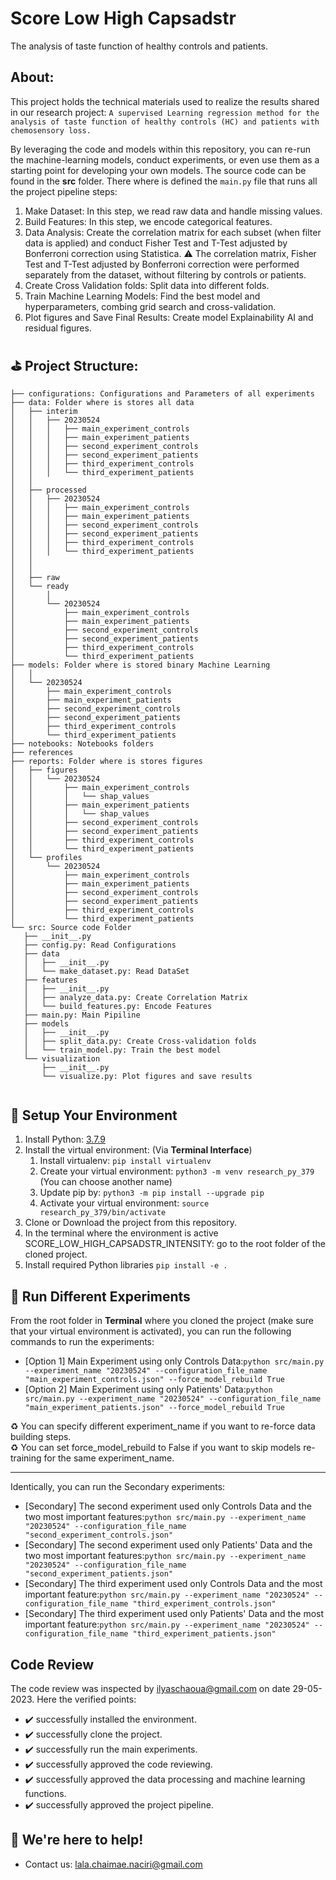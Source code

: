 # Score Low High Capsadstr
The analysis of taste function of healthy controls and patients.

## About:

This project holds the technical materials used to realize the results shared in our research project: `A supervised Learning regression method for the analysis of taste function of healthy controls (HC) and patients with chemosensory loss. `

By leveraging the code and models within this repository, you can re-run the machine-learning models, conduct experiments, or even use them as a starting point for developing your own models. The source code can be found in the **src** folder. There where is defined the `main.py` file that runs all the project pipeline steps:

1. Make Dataset: In this step, we read raw data and handle missing values.
2. Build Features: In this step, we encode categorical features.
3.  Data Analysis: Create the correlation matrix for each subset (when filter data is applied) and conduct Fisher Test and T-Test adjusted by Bonferroni correction using Statistica.  ⚠️ The correlation matrix, Fisher Test and T-Test adjusted by Bonferroni correction were performed separately from the dataset, without filtering by controls or patients.
4. Create Cross Validation folds: Split data into different folds.
5. Train Machine Learning Models: Find the best model and hyperparameters, combing grid search and cross-validation.
6. Plot figures and Save Final Results: Create model Explainability AI and residual figures.

## ⛳️ Project Structure:

```
├── configurations: Configurations and Parameters of all experiments
├── data: Folder where is stores all data
│   ├── interim
│   │   ├── 20230524
│   │   │   ├── main_experiment_controls
│   │   │   ├── main_experiment_patients
│   │   │   ├── second_experiment_controls
│   │   │   ├── second_experiment_patients
│   │   │   ├── third_experiment_controls
│   │   │   └── third_experiment_patients
│   │
│   ├── processed
│   │   ├── 20230524
│   │   │   ├── main_experiment_controls
│   │   │   ├── main_experiment_patients
│   │   │   ├── second_experiment_controls
│   │   │   ├── second_experiment_patients
│   │   │   ├── third_experiment_controls
│   │   │   └── third_experiment_patients
│   │   
│   │       
│   ├── raw
│   └── ready
│       │   
│       └── 20230524
│           ├── main_experiment_controls
│           ├── main_experiment_patients
│           ├── second_experiment_controls
│           ├── second_experiment_patients
│           ├── third_experiment_controls
│           └── third_experiment_patients
├── models: Folder where is stored binary Machine Learning
│   │   
│   └── 20230524
│       ├── main_experiment_controls
│       ├── main_experiment_patients
│       ├── second_experiment_controls
│       ├── second_experiment_patients
│       ├── third_experiment_controls
│       └── third_experiment_patients
├── notebooks: Notebooks folders
├── references
├── reports: Folder where is stores figures
│   ├── figures
│   │   └── 20230524
│   │       ├── main_experiment_controls
│   │       │   └── shap_values
│   │       ├── main_experiment_patients
│   │       │   └── shap_values
│   │       ├── second_experiment_controls
│   │       ├── second_experiment_patients
│   │       ├── third_experiment_controls
│   │       └── third_experiment_patients
│   └── profiles
│       └── 20230524
│           ├── main_experiment_controls
│           ├── main_experiment_patients
│           ├── second_experiment_controls
│           ├── second_experiment_patients
│           ├── third_experiment_controls
│           └── third_experiment_patients
└── src: Source code Folder
   ├── __init__.py
   ├── config.py: Read Configurations 
   ├── data
   │   ├── __init__.py
   │   └── make_dataset.py: Read DataSet
   ├── features
   │   ├── __init__.py
   │   ├── analyze_data.py: Create Correlation Matrix
   │   └── build_features.py: Encode Features
   ├── main.py: Main Pipiline
   ├── models
   │   ├── __init__.py
   │   ├── split_data.py: Create Cross-validation folds
   │   └── train_model.py: Train the best model
   └── visualization
       ├── __init__.py
       └── visualize.py: Plot figures and save results


```

## 📘 Setup Your Environment

1. Install Python: [3.7.9](https://www.python.org/downloads/release/python-379/)
2. Install the virtual environment: (Via **Terminal Interface**)
   1. Install virtualenv: `pip install virtualenv`
   2. Create your virtual environment: `python3 -m venv research_py_379 `(You can choose another name)
   3. Update pip by: `python3 -m pip install --upgrade pip`
   4. Activate your virtual environment: `source research_py_379/bin/activate`
3. Clone or Download the project from this repository.
4. In the terminal where the environment is active SCORE_LOW_HIGH_CAPSADSTR_INTENSITY: go to the root folder of the cloned project.
5. Install required Python libraries `pip install -e .`

## 🚦 Run Different Experiments

From the root folder in **Terminal** where you cloned the project (make sure that your virtual environment is activated), you can run the following commands to run the experiments:

- [Option 1] Main Experiment using only Controls Data:`python src/main.py --experiment_name "20230524" --configuration_file_name "main_experiment_controls.json" --force_model_rebuild True`
- [Option 2] Main Experiment using only Patients' Data:`python src/main.py --experiment_name "20230524" --configuration_file_name "main_experiment_patients.json" --force_model_rebuild True`

♻️ You can specify different experiment_name if you want to re-force data building steps. \
♻️ You can set force_model_rebuild to False if you want to skip models re-training for the same experiment_name.

***

Identically, you can run the Secondary experiments:

- [Secondary] The second experiment used only Controls Data and the two most important features:`python src/main.py --experiment_name "20230524" --configuration_file_name "second_experiment_controls.json"`
- [Secondary] The second experiment used only Patients' Data and the two most important features:`python src/main.py --experiment_name "20230524" --configuration_file_name "second_experiment_patients.json"`
- [Secondary] The third experiment used only Controls Data and the most important feature:`python src/main.py --experiment_name "20230524" --configuration_file_name "third_experiment_controls.json"`
- [Secondary] The third experiment used only Patients' Data and the most important feature:`python src/main.py --experiment_name "20230524" --configuration_file_name "third_experiment_patients.json"`

## Code Review

The code review was inspected by ilyaschaoua@gmail.com on date 29-05-2023. Here the verified points:

- :heavy_check_mark: successfully installed the environment.
- :heavy_check_mark: successfully clone the project.
- :heavy_check_mark: successfully run the main experiments.
- :heavy_check_mark: successfully approved the code reviewing.
- :heavy_check_mark: successfully approved the data processing and machine learning functions.
- :heavy_check_mark: successfully approved the project pipeline.

## 💬 We're here to help!

- Contact us: lala.chaimae.naciri@gmail.com
